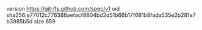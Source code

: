 version https://git-lfs.github.com/spec/v1
oid sha256:e77012c776388aefacf8804bd2d51b66b17f681b8fada535e2b281e7b3985b5d
size 659
